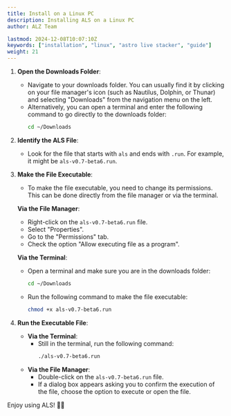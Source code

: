 ```yaml
---
title: Install on a Linux PC
description: Installing ALS on a Linux PC
author: ALZ Team

lastmod: 2024-12-08T10:07:10Z
keywords: ["installation", "linux", "astro live stacker", "guide"]
weight: 21
---
```


1. **Open the Downloads Folder**:
   - Navigate to your downloads folder. You can usually find it by clicking on your file manager's icon (such as Nautilus, Dolphin, or Thunar) and selecting "Downloads" from the navigation menu on the left.
   - Alternatively, you can open a terminal and enter the following command to go directly to the downloads folder:
     ```bash
     cd ~/Downloads
     ```

2. **Identify the ALS File**:
   - Look for the file that starts with `als` and ends with `.run`. For example, it might be `als-v0.7-beta6.run`.

3. **Make the File Executable**:
   - To make the file executable, you need to change its permissions. This can be done directly from the file manager or via the terminal.
   
   **Via the File Manager**:
     - Right-click on the `als-v0.7-beta6.run` file.
     - Select "Properties".
     - Go to the "Permissions" tab.
     - Check the option "Allow executing file as a program".

   **Via the Terminal**:
     - Open a terminal and make sure you are in the downloads folder:
       ```bash
       cd ~/Downloads
       ```
     - Run the following command to make the file executable:
       ```bash
       chmod +x als-v0.7-beta6.run
       ```

4. **Run the Executable File**:
   - **Via the Terminal**:
     - Still in the terminal, run the following command:
       ```bash
       ./als-v0.7-beta6.run
       ```
   - **Via the File Manager**:
     - Double-click on the `als-v0.7-beta6.run` file.
     - If a dialog box appears asking you to confirm the execution of the file, choose the option to execute or open the file.

Enjoy using ALS! 🚀✨

